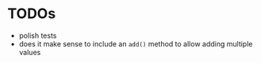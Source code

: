 # TODOs

* polish tests
* does it make sense to include an `add()` method to allow adding multiple values
